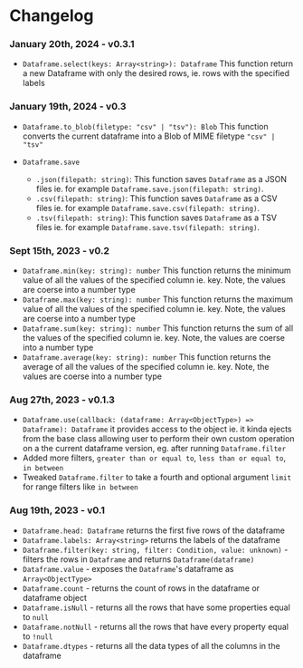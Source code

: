 # Changelog

### **January 20th, 2024 - v0.3.1**

- `Dataframe.select(keys: Array<string>): Dataframe` This function return a new Dataframe with only the desired rows, ie. rows with the specified labels

### **January 19th, 2024 - v0.3**

- `Dataframe.to_blob(filetype: "csv" | "tsv"): Blob` This function converts the current dataframe into a Blob of MIME filetype `"csv" | "tsv"`

- `Dataframe.save`
    - `.json(filepath: string)`: This function saves `Dataframe` as a JSON files ie. for example `Dataframe.save.json(filepath: string)`.
    - `.csv(filepath: string)`: This function saves `Dataframe` as a CSV files ie. for example `Dataframe.save.csv(filepath: string)`.
    - `.tsv(filepath: string)`: This function saves `Dataframe` as a TSV files ie. for example `Dataframe.save.tsv(filepath: string)`.

### **Sept 15th, 2023 - v0.2**

- `Dataframe.min(key: string): number` This function returns the minimum value of all the values of the specified column ie. key. Note, the values are coerse into a number type
- `Dataframe.max(key: string): number` This function returns the maximum value of all the values of the specified column ie. key. Note, the values are coerse into a number type
- `Dataframe.sum(key: string): number` This function returns the sum of all the values of the specified column ie. key. Note, the values are coerse into a number type
- `Dataframe.average(key: string): number` This function returns the average of all the values of the specified column ie. key. Note, the values are coerse into a number type

### **Aug 27th, 2023 - v0.1.3**

- `Dataframe.use(callback: (dataframe: Array<ObjectType>) => Dataframe): Dataframe` it provides access to the object ie. it kinda ejects from the base class allowing user to perform their own custom operation on a the current dataframe version, eg. after running `Dataframe.filter`
- Added more filters, `greater than or equal to`, `less than or equal to`, `in between`
- Tweaked `Dataframe.filter` to take a fourth and optional argument `limit` for range filters like `in between`

### **Aug 19th, 2023 - v0.1**

- `Dataframe.head: Dataframe` returns the first five rows of the dataframe
- `Dataframe.labels: Array<string>` returns the labels of the dataframe
- `Dataframe.filter(key: string, filter: Condition, value: unknown)` - filters the rows in `Dataframe` and returns `Dataframe(dataframe)`
- `Dataframe.value` - exposes the `Dataframe`'s dataframe as `Array<ObjectType>`
- `Dataframe.count` - returns the count of rows in the dataframe or dataframe object
- `Dataframe.isNull` - returns all the rows that have some properties equal to `null`
- `Dataframe.notNull` - returns all the rows that have every property equal to `!null`
- `Dataframe.dtypes` - returns all the data types of all the columns in the dataframe
